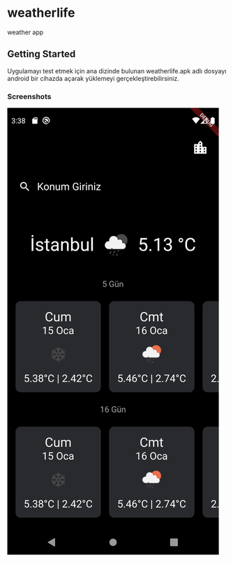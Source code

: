 # weatherlife

weather app

## Getting Started

Uygulamayı test etmek için ana dizinde bulunan weatherlife.apk adlı dosyayı android bir cihazda açarak yüklemeyi gerçekleştirebilirsiniz.

### Screenshots

![](assets/ss.png)
